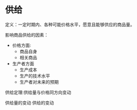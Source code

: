 # 供给
定义：一定时期内、各种可能价格水平，愿意且能够供应的商品量。

影响商品供给的因素：

 + 价格方面:
    - 商品自身
    - 相关商品
 + 生产者方面
    - 生产成本
    - 生产的技术水平
    - 生产者对未来的预期

供给定理:供给量与价格同方向变动

供给量的变动
供给的变动